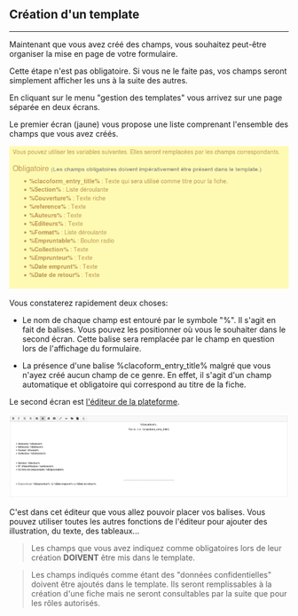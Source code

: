 ## Création d'un template
---
Maintenant que vous avez créé des champs, vous souhaitez peut-être organiser la mise en page de votre formulaire.

Cette étape n'est pas obligatoire. Si vous ne le faite pas, vos champs seront simplement afficher les uns à la suite des autres.

En cliquant sur le menu "gestion des templates" vous arrivez sur une page séparée en deux écrans.

Le premier écran (jaune) vous propose une liste comprenant l'ensemble des champs que vous avez créés. 

![](images/clacoform-fig21.png)

Vous constaterez rapidement deux choses:
    
* Le nom de chaque champ est entouré par le symbole "%". Il s'agit en fait de balises. Vous pouvez les positionner où vous le souhaiter dans le second écran. Cette balise sera remplacée par le champ en question lors de l'affichage du formulaire.  

* La présence d'une balise %clacoform_entry_title% malgré que vous n'ayez créé aucun champ de ce genre. En effet, il s'agit d'un champ automatique et obligatoire qui correspond au titre de la fiche.

Le second écran est [l'éditeur de la plateforme](/fr/resources/text-editor.md).

![](images/clacoform-fig22.png)

C'est dans cet éditeur que vous allez pouvoir placer vos balises. Vous pouvez utiliser toutes les autres fonctions de l'éditeur pour ajouter des illustration, du texte, des tableaux...


>Les champs que vous avez indiquez comme obligatoires lors de leur création **DOIVENT** être mis dans le template. 

>Les champs indiqués comme étant des "données confidentielles" doivent être ajoutés dans le template. Ils seront remplissables à la création d'une fiche mais ne seront consultables par la suite que pour les rôles autorisés. 




